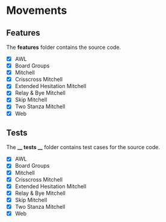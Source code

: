 # Movements

## Features
The **features** folder contains the source code.

- [x] AWL 
- [x] Board Groups 
- [x] Mitchell 
- [x] Crisscross Mitchell 
- [x] Extended Hesitation Mitchell 
- [x] Relay & Bye Mitchell 
- [x] Skip Mitchell
- [x] Two Stanza Mitchell
- [x] Web 

## Tests
The **__ tests __** folder contains test cases for the source code.

- [x] AWL 
- [x] Board Groups 
- [x] Mitchell 
- [x] Crisscross Mitchell 
- [x] Extended Hesitation Mitchell 
- [x] Relay & Bye Mitchell 
- [x] Skip Mitchell
- [x] Two Stanza Mitchell
- [x] Web 